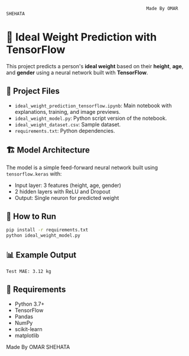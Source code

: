                                                          Made By OMAR SHEHATA




# 🧠 Ideal Weight Prediction with TensorFlow

This project predicts a person's **ideal weight** based on their **height**, **age**, and **gender** using a neural network built with **TensorFlow**.

## 📁 Project Files

- `ideal_weight_prediction_tensorflow.ipynb`: Main notebook with explanations, training, and image previews.
- `ideal_weight_model.py`: Python script version of the notebook.
- `ideal_weight_dataset.csv`: Sample dataset.
- `requirements.txt`: Python dependencies.

## 🏗️ Model Architecture

The model is a simple feed-forward neural network built using `tensorflow.keras` with:
- Input layer: 3 features (height, age, gender)
- 2 hidden layers with ReLU and Dropout
- Output: Single neuron for predicted weight

## 🚀 How to Run

```bash
pip install -r requirements.txt
python ideal_weight_model.py
```

## 📊 Example Output

```
Test MAE: 3.12 kg
```

## 📌 Requirements

- Python 3.7+
- TensorFlow
- Pandas
- NumPy
- scikit-learn
- matplotlib



Made By OMAR SHEHATA
